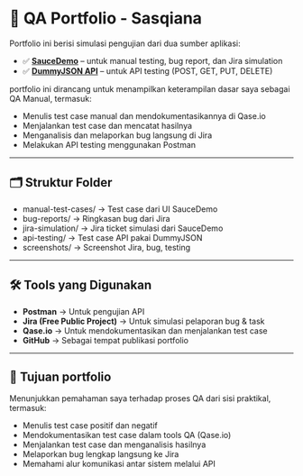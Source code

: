 # 🧪 QA Portfolio - Sasqiana 

Portfolio ini berisi simulasi pengujian dari dua sumber aplikasi:

- ✅ **[SauceDemo](https://www.saucedemo.com/)** – untuk manual testing, bug report, dan Jira simulation
- ✅ **[DummyJSON API](https://dummyjson.com/)** – untuk API testing (POST, GET, PUT, DELETE)

portfolio ini dirancang untuk menampilkan keterampilan dasar saya sebagai QA Manual, termasuk:
- Menulis test case manual dan mendokumentasikannya di Qase.io
- Menjalankan test case dan mencatat hasilnya
- Menganalisis dan melaporkan bug langsung di Jira
- Melakukan API testing menggunakan Postman

---

## 🗂️ Struktur Folder
- manual-test-cases/ → Test case dari UI SauceDemo
- bug-reports/ → Ringkasan bug dari Jira
- jira-simulation/ → Jira ticket simulasi dari SauceDemo
- api-testing/ → Test case API pakai DummyJSON
- screenshots/ → Screenshot Jira, bug, testing

---

## 🛠️ Tools yang Digunakan
- **Postman** → Untuk pengujian API
- **Jira (Free Public Project)** → Untuk simulasi pelaporan bug & task
- **Qase.io** → Untuk mendokumentasikan dan menjalankan test case
- **GitHub** → Sebagai tempat publikasi portfolio

---

## 🎯 Tujuan portfolio
Menunjukkan pemahaman saya terhadap proses QA dari sisi praktikal, termasuk:
- Menulis test case positif dan negatif
- Mendokumentasikan test case dalam tools QA (Qase.io)
- Menjalankan test case dan menganalisis hasilnya
- Melaporkan bug lengkap langsung ke Jira
- Memahami alur komunikasi antar sistem melalui API
